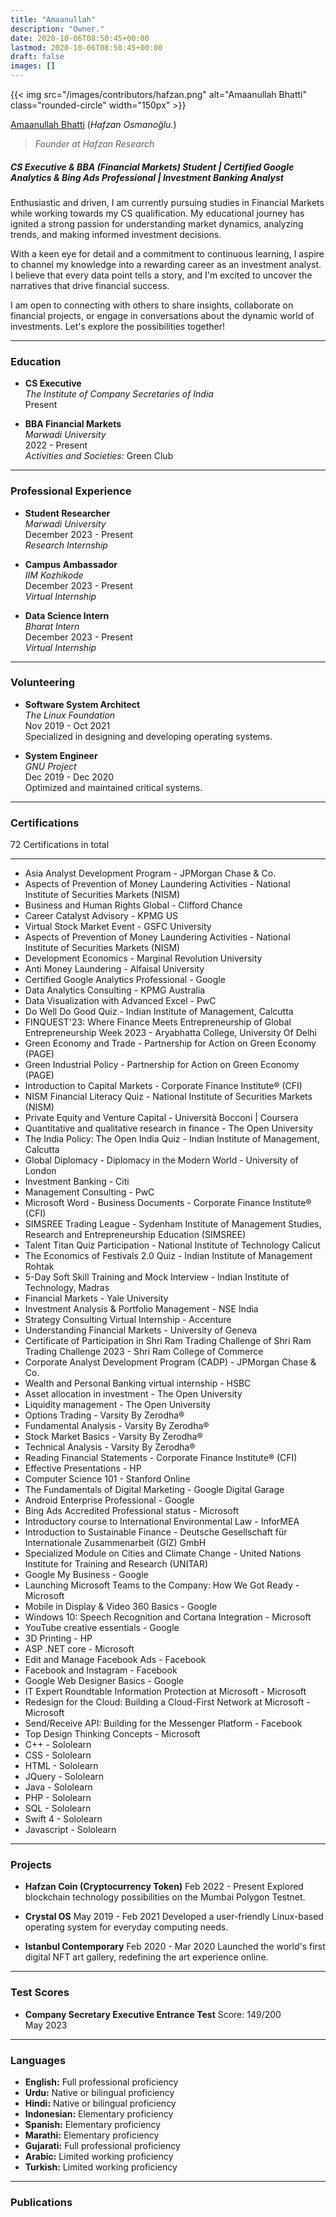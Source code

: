 ```yaml
---
title: "Amaanullah"
description: "Owner."
date: 2020-10-06T08:50:45+00:00
lastmod: 2020-10-06T08:50:45+00:00
draft: false
images: []
---
```


{{< img src="/images/contributors/hafzan.png" alt="Amaanullah Bhatti" class="rounded-circle" width="150px" >}}

[Amaanullah Bhatti](https://www.linkedin.com/in/amaanullah-bhatti-b87754281?utm_source=share&utm_campaign=share_via&utm_content=profile&utm_medium=android_app) (*Hafzan Osmanoğlu.*)

> *Founder at Hafzan Research*

##### CS Executive & BBA (Financial Markets) Student | Certified Google Analytics & Bing Ads Professional | Investment Banking Analyst

Enthusiastic and driven, I am currently pursuing studies in Financial Markets while working towards my CS qualification. My educational journey has ignited a strong passion for understanding market dynamics, analyzing trends, and making informed investment decisions.

With a keen eye for detail and a commitment to continuous learning, I aspire to channel my knowledge into a rewarding career as an investment analyst. I believe that every data point tells a story, and I'm excited to uncover the narratives that drive financial success.

I am open to connecting with others to share insights, collaborate on financial projects, or engage in conversations about the dynamic world of investments. Let's explore the possibilities together!

---

### Education

- **CS Executive**  
  *The Institute of Company Secretaries of India*  
  Present

- **BBA Financial Markets**  
  *Marwadi University*  
  2022 - Present  
  *Activities and Societies:* Green Club

---

### Professional Experience

- **Student Researcher**  
  *Marwadi University*  
  December 2023 - Present  
  *Research Internship*

- **Campus Ambassador**  
  *IIM Kozhikode*  
  December 2023 - Present  
  *Virtual Internship*

- **Data Science Intern**  
  *Bharat Intern*  
  December 2023 - Present  
  *Virtual Internship*

---

### Volunteering

- **Software System Architect**  
  *The Linux Foundation*  
  Nov 2019 - Oct 2021  
  Specialized in designing and developing operating systems.

- **System Engineer**  
  *GNU Project*  
  Dec 2019 - Dec 2020  
  Optimized and maintained critical systems.

---

### Certifications

72 Certifications in total

---

- Asia Analyst Development Program - JPMorgan Chase & Co.
- Aspects of Prevention of Money Laundering Activities - National Institute of Securities Markets (NISM)
- Business and Human Rights Global - Clifford Chance
- Career Catalyst Advisory - KPMG US
- Virtual Stock Market Event - GSFC University
- Aspects of Prevention of Money Laundering Activities - National Institute of Securities Markets (NISM)
- Development Economics - Marginal Revolution University
- Anti Money Laundering - Alfaisal University
- Certified Google Analytics Professional - Google
- Data Analytics Consulting - KPMG Australia
- Data Visualization with Advanced Excel - PwC
- Do Well Do Good Quiz - Indian Institute of Management, Calcutta
- FINQUEST'23: Where Finance Meets Entrepreneurship of Global Entrepreneurship Week 2023 - Aryabhatta College, University Of Delhi
- Green Economy and Trade - Partnership for Action on Green Economy (PAGE)
- Green Industrial Policy - Partnership for Action on Green Economy (PAGE)
- Introduction to Capital Markets - Corporate Finance Institute® (CFI)
- NISM Financial Literacy Quiz - National Institute of Securities Markets (NISM)
- Private Equity and Venture Capital - Università Bocconi | Coursera
- Quantitative and qualitative research in finance - The Open University
- The India Policy: The Open India Quiz - Indian Institute of Management, Calcutta
- Global Diplomacy - Diplomacy in the Modern World - University of London
- Investment Banking - Citi
- Management Consulting - PwC
- Microsoft Word - Business Documents - Corporate Finance Institute® (CFI)
- SIMSREE Trading League - Sydenham Institute of Management Studies, Research and Entrepreneurship Education (SIMSREE)
- Talent Titan Quiz Participation - National Institute of Technology Calicut
- The Economics of Festivals 2.0 Quiz - Indian Institute of Management Rohtak
- 5-Day Soft Skill Training and Mock Interview - Indian Institute of Technology, Madras
- Financial Markets - Yale University
- Investment Analysis & Portfolio Management - NSE India
- Strategy Consulting Virtual Internship - Accenture
- Understanding Financial Markets - University of Geneva
- Certificate of Participation in Shri Ram Trading Challenge of Shri Ram Trading Challenge 2023 - Shri Ram College of Commerce
- Corporate Analyst Development Program (CADP) - JPMorgan Chase & Co.
- Wealth and Personal Banking virtual internship - HSBC
- Asset allocation in investment - The Open University
- Liquidity management - The Open University
- Options Trading - Varsity By Zerodha®
- Fundamental Analysis - Varsity By Zerodha®
- Stock Market Basics - Varsity By Zerodha®
- Technical Analysis - Varsity By Zerodha®
- Reading Financial Statements - Corporate Finance Institute® (CFI)
- Effective Presentations - HP
- Computer Science 101 - Stanford Online
- The Fundamentals of Digital Marketing - Google Digital Garage
- Android Enterprise Professional - Google
- Bing Ads Accredited Professional status - Microsoft
- Introductory course to International Environmental Law - InforMEA
- Introduction to Sustainable Finance - Deutsche Gesellschaft für Internationale Zusammenarbeit (GIZ) GmbH
- Specialized Module on Cities and Climate Change - United Nations Institute for Training and Research (UNITAR)
- Google My Business - Google
- Launching Microsoft Teams to the Company: How We Got Ready - Microsoft
- Mobile in Display & Video 360 Basics - Google
- Windows 10: Speech Recognition and Cortana Integration - Microsoft
- YouTube creative essentials - Google
- 3D Printing - HP
- ASP .NET core - Microsoft
- Edit and Manage Facebook Ads - Facebook
- Facebook and Instagram - Facebook
- Google Web Designer Basics - Google
- IT Expert Roundtable Information Protection at Microsoft - Microsoft
- Redesign for the Cloud: Building a Cloud-First Network at Microsoft - Microsoft
- Send/Receive API: Building for the Messenger Platform - Facebook
- Top Design Thinking Concepts - Microsoft
- C++ - Sololearn
- CSS - Sololearn
- HTML - Sololearn
- JQuery - Sololearn
- Java - Sololearn
- PHP - Sololearn
- SQL - Sololearn
- Swift 4 - Sololearn
- Javascript - Sololearn

---

### Projects

- **Hafzan Coin (Cryptocurrency Token)**
  Feb 2022 - Present
  Explored blockchain technology possibilities on the Mumbai Polygon Testnet.

- **Crystal OS**
  May 2019 - Feb 2021
  Developed a user-friendly Linux-based operating system for everyday computing needs.

- **Istanbul Contemporary**
  Feb 2020 - Mar 2020
  Launched the world's first digital NFT art gallery, redefining the art experience online.

---

### Test Scores

- **Company Secretary Executive Entrance Test**
  Score: 149/200  
  May 2023

---

### Languages

- **English:** Full professional proficiency
- **Urdu:** Native or bilingual proficiency
- **Hindi:** Native or bilingual proficiency
- **Indonesian:** Elementary proficiency
- **Spanish:** Elementary proficiency
- **Marathi:** Elementary proficiency
- **Gujarati:** Full professional proficiency
- **Arabic:** Limited working proficiency
- **Turkish:** Limited working proficiency

---

### Publications
